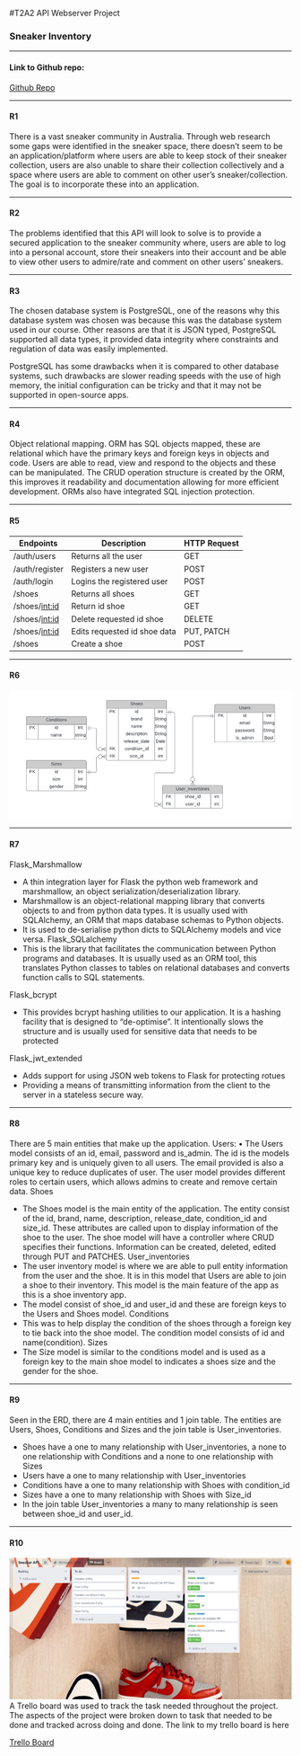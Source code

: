 #T2A2 API Webserver Project
### Sneaker Inventory
----------------------------------------------------------------
#### Link to Github repo:
[Github Repo](https://github.com/BigAlzzz/T2A2-API-Webserver-Project)

---
#### R1
There is a vast sneaker community in Australia. Through web research some gaps were identified in the sneaker space, there doesn’t seem to be an application/platform where users are able to keep stock of their sneaker collection, users are also unable to share their collection collectively and a space where users are able to comment on other user’s sneaker/collection. The goal is to incorporate these into an application.

---
#### R2
The problems identified that this API will look to solve is to provide a secured application to the sneaker community where, users are able to log into a personal account, store their sneakers into their account and be able to view other users to admire/rate and comment on other users’ sneakers.

---
#### R3
The chosen database system is PostgreSQL, one of the reasons why this database system was chosen was because this was the database system used in our course. Other reasons are that it is JSON typed, PostgreSQL supported all data types, it provided data integrity where constraints and regulation of data was easily implemented.

PostgreSQL has some drawbacks when it is compared to other database systems, such drawbacks are slower reading speeds with the use of high memory, the initial configuration can be tricky and that it may not be supported in open-source apps.

---
#### R4
Object relational mapping.
ORM has SQL objects mapped, these are relational which have the primary keys and foreign keys in objects and code. Users are able to read, view and respond to the objects and these can be manipulated.
The CRUD operation structure is created by the ORM, this improves it readability and documentation allowing for more efficient development.
ORMs also have integrated SQL injection protection.

---
#### R5
| Endpoints | Description | HTTP Request | 
|---------  |-------------|--------------| 
| /auth/users | Returns all the user | GET | 
| /auth/register | Registers a new user | POST | 
| /auth/login | Logins the registered user | POST | 
| /shoes | Returns all shoes | GET | 
| /shoes/<int:id> | Return id shoe | GET | 
| /shoes/<int:id> | Delete requested id shoe | DELETE | 
| /shoes/<int:id> | Edits requested id shoe data | PUT, PATCH | 
| /shoes | Create a shoe | POST |

---
#### R6
<img src="img/ERD.jpg" alt="ERD"/>

---
#### R7
Flask_Marshmallow
-	A thin integration layer for Flask the python web framework and marshmallow, an object serialization/deserialization library.
-	Marshmallow is an object-relational mapping library that converts objects to and from python data types. It is usually used with SQLAlchemy, an ORM that maps database schemas to Python objects. 
-	It is used to de-serialise python dicts to SQLAlchemy models and vice versa.
Flask_SQLalchemy
-	This is the library that facilitates the communication between Python programs and databases. It is usually used as an ORM tool, this translates Python classes to tables on relational databases and converts function calls to SQL statements.


Flask_bcrypt
-	This provides bcrypt hashing utilities to our application. It is a hashing facility that is designed to “de-optimise”. It intentionally slows the structure and is usually used for sensitive data that needs to be protected

Flask_jwt_extended
-	Adds support for using JSON web tokens to Flask for protecting rotues
-	Providing a means of transmitting information from the client to the server in a stateless secure way.

---
#### R8
There are 5 main entities that make up the application. 
Users: 
•	The Users model consists of an id, email, password and is_admin. The id is the models primary key and is uniquely given to all users. The email provided is also a unique key to reduce duplicates of user. The user model provides different roles to certain users, which allows admins to create and remove certain data.
Shoes
-	The Shoes model is the main entity of the application. The entity consist of the id, brand, name, description, release_date, condition_id and size_id. These attributes are called upon to display information of the shoe to the user. The shoe model will have a controller where CRUD specifies their functions. Information can be created, deleted, edited through PUT and PATCHES.
User_inventories
-	The user inventory model is where we are able to pull entity information from the user and the shoe. It is in this model that Users are able to join a shoe to their inventory. This model is the main feature of the app as this is a shoe inventory app.
-	The model consist of shoe_id and user_id and these are foreign keys to the Users and Shoes model.
Conditions
-	This was to help display the condition of the shoes through a foreign key to tie back into the shoe model. The condition model consists of id and name(condition).
Sizes
-	The Size model is similar to the conditions model and is used as a foreign key to the main shoe model to indicates a shoes size and the gender for the shoe.

---
#### R9

Seen in the ERD, there are 4 main entities and 1 join table. The entities are Users, Shoes, Conditions and Sizes and the join table is User_inventories.
-	Shoes have a one to many relationship with User_inventories, a none to one relationship with Conditions and a none to one relationship with Sizes
-	Users have a one to many relationship with User_inventories
-	Conditions have a one to many relationship with Shoes with condition_id
-	Sizes have a one to many relationship with Shoes with Size_id
-	In the join table User_inventories a many to many relationship is seen between shoe_id and user_id.

---
#### R10
<img src="img/trello.jpg" alt="ERD"/>
A Trello board was used to track the task needed throughout the project.
The aspects of the project were broken down to task that needed to be done and tracked across doing and done.
The link to my trello board is here

[Trello Board](https://trello.com/invite/b/eIJS2WDk/ATTI9bb5b6fe7ddd798fcd8749c6ff92cd8bF2463264/sneaker-api)